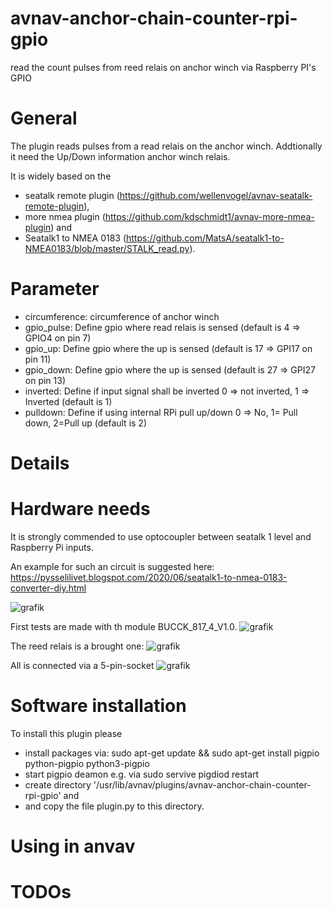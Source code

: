 # avnav-anchor-chain-counter-rpi-gpio
read the count pulses from reed relais on anchor winch via Raspberry PI's GPIO

# General

The plugin reads pulses from a read relais on the anchor winch.
Addtionally it need the Up/Down information anchor winch relais.

It is widely based on the
- seatalk remote plugin (https://github.com/wellenvogel/avnav-seatalk-remote-plugin),
- more nmea plugin      (https://github.com/kdschmidt1/avnav-more-nmea-plugin) and
- Seatalk1 to NMEA 0183 (https://github.com/MatsA/seatalk1-to-NMEA0183/blob/master/STALK_read.py).

# Parameter

- circumference: circumference of anchor winch
- gpio_pulse: Define gpio where read relais is sensed (default is 4 => GPIO4 on pin 7)
- gpio_up: Define gpio where the up is sensed (default is 17 => GPI17 on pin 11)
- gpio_down: Define gpio where the up is sensed (default is 27 => GPI27 on pin 13)
- inverted: Define if input signal shall be inverted 0 => not inverted, 1 => Inverted (default is 1)
- pulldown: Define if using internal RPi pull up/down 0 => No, 1= Pull down, 2=Pull up (default is 2)

# Details

# Hardware needs
It is strongly commended to use optocoupler between seatalk 1 level and Raspberry Pi inputs.

An example for such an circuit is suggested here: https://pysselilivet.blogspot.com/2020/06/seatalk1-to-nmea-0183-converter-diy.html

![grafik](https://user-images.githubusercontent.com/98450191/153389077-942ecb63-cb50-4e82-a864-6e4f0f91789d.png)

First tests are made with th module BUCCK_817_4_V1.0.
![grafik](https://user-images.githubusercontent.com/98450191/153611941-e6ed298a-06d5-4a33-b4ed-b8fbda8201ec.png)

The reed relais is a brought one:
![grafik](https://user-images.githubusercontent.com/98450191/153611712-e395b9f1-18e5-4b43-8a93-baecb4d1e036.png)

All is connected via a 5-pin-socket
![grafik](https://user-images.githubusercontent.com/98450191/153611586-a4600594-4ae2-44e7-8802-de87d67da222.png)


# Software installation

To install this plugin please 
- install packages via: sudo apt-get update && sudo apt-get install pigpio python-pigpio python3-pigpio
- start pigpio deamon e.g. via sudo servive pigdiod restart
- create directory '/usr/lib/avnav/plugins/avnav-anchor-chain-counter-rpi-gpio' and 
- and copy the file plugin.py to this directory.

# Using in anvav

# TODOs
